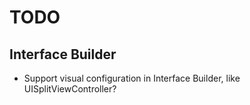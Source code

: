 TODO
====


Interface Builder
-----------------

- Support visual configuration in Interface Builder, like UISplitViewController?
